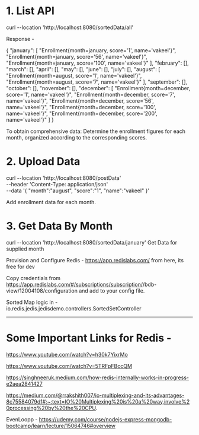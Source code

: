 # 1. List API
curl --location 'http://localhost:8080/sortedData/all' 

Response - 

{
    "january": [
        "Enrollment{month=january, score='1', name='vakeel'}",
        "Enrollment{month=january, score='56', name='vakeel'}",
        "Enrollment{month=january, score='100', name='vakeel'}"
    ],
    "february": [],
    "march": [],
    "april": [],
    "may": [],
    "june": [],
    "july": [],
    "august": [
        "Enrollment{month=august, score='1', name='vakeel'}",
        "Enrollment{month=august, score='7', name='vakeel'}"
    ],
    "september": [],
    "october": [],
    "november": [],
    "december": [
        "Enrollment{month=december, score='1', name='vakeel'}",
        "Enrollment{month=december, score='7', name='vakeel'}",
        "Enrollment{month=december, score='56', name='vakeel'}",
        "Enrollment{month=december, score='100', name='vakeel'}",
        "Enrollment{month=december, score='200', name='vakeel'}"
    ]
}

To obtain comprehensive data: Determine the enrollment figures for each month, organized according to the corresponding scores.

# 2. Upload Data
curl --location 'http://localhost:8080/postData' \
--header 'Content-Type: application/json' \
--data '{
    "month":"august",
    "score":"1",
    "name":"vakeel"
}'

Add enrollment data for each month.

# 3. Get Data By Month
curl --location 'http://localhost:8080/sortedData/january'
Get Data for supplied month



Provision and Configure Redis - https://app.redislabs.com/ from here, its free for dev

Copy credentials from https://app.redislabs.com/#/subscriptions/subscription/<yourid>/bdb-view/12004108/configuration and add to your config file.

Sorted Map logic in - io.redis.jedis.jedisdemo.controllers.SortedSetController

---------------------------------------------------------------------------------
# Some Important Links for Redis -

https://www.youtube.com/watch?v=h30k7YixrMo

https://www.youtube.com/watch?v=5TRFpFBccQM

https://singhneeruk.medium.com/how-redis-internally-works-in-progress-e2aea2841427

https://medium.com/@rrakshith007/io-multiplexing-and-its-advantages-8c75584079d1#:~:text=IO%20Multiplexing%20is%20a%20way,involve%20processing%20by%20the%20CPU.

EvenLoopp - https://udemy.com/course/nodejs-express-mongodb-bootcamp/learn/lecture/15064746#overview


